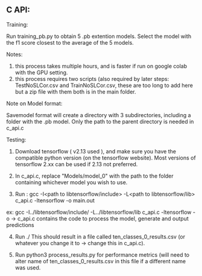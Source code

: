C API:
----------------------------------------------------------------------------------
Training:

Run training_pb.py to obtain 5 .pb extention models. Select the model with the f1 score closest to the average of the 5 models.

Notes: 
  1) this process takes multiple hours, and is faster if run on google colab with the GPU setting.  
  2) this process requires two scripts (also required by later steps: TestNoSLCor.csv and TrainNoSLCor.csv, these are too long to add here but a zip file with them both is in the main folder.

Note on Model format:

Savemodel format will create a directory with 3 subdirectories, including a folder with the .pb model. Only the path to the parent directory is needed in c_api.c

Testing:

1) Download tensorflow ( v2.13 used ), and make sure you have the compatible python version (on the tensorflow website).
Most versions of tensorflow 2.xx can be used if 2.13 not preferred.

2) In c_api.c, replace "Models/model_0" with the path to the folder containing whichever model you wish to use.

3) Run : gcc -I<path to libtensorflow/include> -L<path to libtensorflow/lib> c_api.c -ltensorflow -o main.out
  
  ex: gcc -I../libtensorflow/include/ -L../libtensorflow/lib c_api.c -ltensorflow -o <choose name of executable>
  -> c_api.c contains the code to process the model, generate and output predictions

4) Run ./<name of executable>
This should result in a file called ten_classes_0_results.csv (or whatever you change it to -> change this in c_api.c).

5) Run python3 process_results.py for performance metrics (will need to alter name of ten_classes_0_results.csv in this file if a different name was used.


